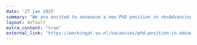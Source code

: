 ```yaml
---
date: '27 jan 2025'
summary: "We are excited to announce a new PhD position in <b>Advancing Explainable AI for Knowledge Extraction</b>. The application deadline is 10 March. Don't miss this opportunity to join our team! For more information and application details, please follow the link."
layout: default
extra_content: "true"
external_link: "https://workingat.vu.nl/vacancies/phd-position-in-advancing-explainable-ai-for-knowledge-extraction-amsterdam-1139565" 
---
```


